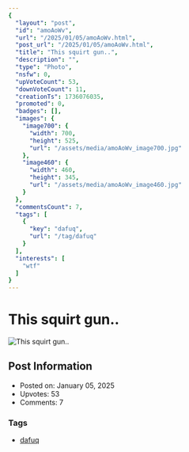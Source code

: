 ```yaml
---
{
  "layout": "post",
  "id": "amoAoWv",
  "url": "/2025/01/05/amoAoWv.html",
  "post_url": "/2025/01/05/amoAoWv.html",
  "title": "This squirt gun..",
  "description": "",
  "type": "Photo",
  "nsfw": 0,
  "upVoteCount": 53,
  "downVoteCount": 11,
  "creationTs": 1736076035,
  "promoted": 0,
  "badges": [],
  "images": {
    "image700": {
      "width": 700,
      "height": 525,
      "url": "/assets/media/amoAoWv_image700.jpg"
    },
    "image460": {
      "width": 460,
      "height": 345,
      "url": "/assets/media/amoAoWv_image460.jpg"
    }
  },
  "commentsCount": 7,
  "tags": [
    {
      "key": "dafuq",
      "url": "/tag/dafuq"
    }
  ],
  "interests": [
    "wtf"
  ]
}
---
```


# This squirt gun..

![This squirt gun..](/assets/media/amoAoWv_image700.jpg)

## Post Information

- Posted on: January 05, 2025
- Upvotes: 53
- Comments: 7

### Tags

- [dafuq](/tag/dafuq)
